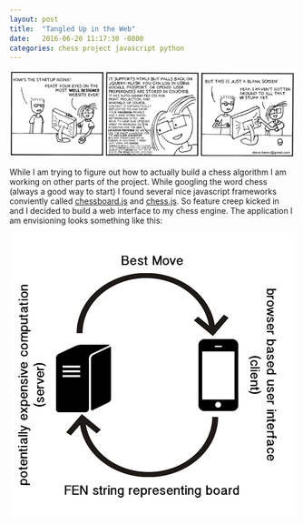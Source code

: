 ```yaml
---
layout: post
title:  "Tangled Up in the Web"
date:   2016-06-20 11:17:30 -0800
categories: chess project javascript python
---
```


<p align="center">
	<img src="/webdev.png"> 
</p>

While I am trying to figure out how to actually build a chess algorithm I am working on other parts of the project. While googling the word chess (always a good way to start) I found several nice javascript frameworks conviently called [chessboard.js](http://chessboardjs.com/) and [chess.js](https://github.com/jhlywa/chess.js). So feature creep kicked in and I decided to build a web interface to my chess engine. The application I am envisioning looks something like this:

<p align="center">
	<img src="/overview.png"> 
</p>